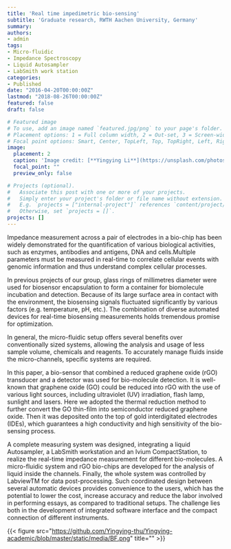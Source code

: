 ```yaml
---
title: 'Real time impedimetric bio-sensing'
subtitle: 'Graduate research, RWTH Aachen University, Germany'
summary: 
authors:
- admin
tags:
- Micro-fluidic
- Impedance Spectroscopy
- Liquid Autosampler
- LabSmith work station
categories:
- Published
date: "2016-04-20T00:00:00Z"
lastmod: "2018-08-26T00:00:00Z"
featured: false
draft: false

# Featured image
# To use, add an image named `featured.jpg/png` to your page's folder.
# Placement options: 1 = Full column width, 2 = Out-set, 3 = Screen-width
# Focal point options: Smart, Center, TopLeft, Top, TopRight, Left, Right, BottomLeft, Bottom, BottomRight
image:
  placement: 2
  caption: 'Image credit: [**Yingying Li**](https://unsplash.com/photos/CpkOjOcXdUY)'
  focal_point: ""
  preview_only: false

# Projects (optional).
#   Associate this post with one or more of your projects.
#   Simply enter your project's folder or file name without extension.
#   E.g. `projects = ["internal-project"]` references `content/project/deep-learning/index.md`.
#   Otherwise, set `projects = []`.
projects: []
---
```

Impedance measurement across a pair of electrodes in a bio-chip has been widely demonstrated for the quantification of various biological activities, such as enzymes, antibodies and antigens, DNA and cells.Multiple parameters must be measured in real-time to correlate cellular events with genomic information and thus understand complex cellular processes.

In previous projects of our group, glass rings of millimetres diameter were used for biosensor encapsulation to form a container for biomolecule incubation and detection. Because of its large surface area in contact with the environment, the biosensing signals fluctuated significantly by various factors (e.g. temperature, pH, etc.). The combination of diverse automated devices for real-time biosensing measurements holds tremendous promise for optimization. 
 
In general, the micro-fluidic setup offers several benefits over conventionally sized systems, allowing the analysis and usage of less sample volume, chemicals and reagents. To accurately manage fluids inside the micro-channels, specific systems are required.

In this paper, a bio-sensor that combined a reduced graphene oxide (rGO) transducer and a detector was used for bio-molecule detection. It is well-known that graphene oxide (GO) could be reduced into rGO with the use of various light sources, including ultraviolet (UV) irradiation, flash lamp, sunlight and lasers. Here we adopted the thermal reduction method to further convert the GO thin-film into semiconductor reduced graphene oxide. Then it was deposited onto the top of gold interdigitated electrodes (IDEs), which guarantees a high conductivity and high sensitivity of the bio-sensing process.

A complete measuring system was designed, integrating a liquid Autosampler, a LabSmith workstation and an Ivium CompactStation, to realize the real-time impedance measurement for different bio-molecules. A micro-fluidic system and rGO bio-chips are developed for the analysis of liquid inside the channels. Finally, the whole system was controlled by LabviewTM for data post-processing. Such coordinated design between several automatic devices provides convenience to the users, which has the potential to lower the cost, increase accuracy and reduce the labor involved in performing essays, as compared to traditional setups. The challenge lies both in the development of integrated software interface and the compact connection of different instruments.


{{< figure src="https://github.com/Yingying-thu/Yingying-academic/blob/master/static/media/BF.png" title="" >}}


